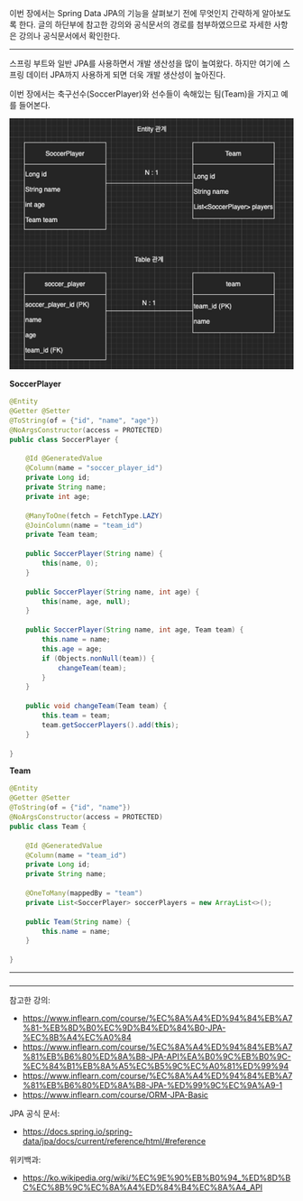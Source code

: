 이번 장에서는 Spring Data JPA의 기능을 살펴보기 전에 무엇인지 간략하게 알아보도록 한다.
글의 하단부에 참고한 강의와 공식문서의 경로를 첨부하였으므로 자세한 사항은 강의나 공식문서에서 확인한다.

---

스프링 부트와 일반 JPA를 사용하면서 개발 생산성을 많이 높여왔다.
하지만 여기에 스프링 데이터 JPA까지 사용하게 되면 더욱 개발 생산성이 높아진다.

이번 장에서는 축구선수(SoccerPlayer)와 선수들이 속해있는 팀(Team)을 가지고 예를 들어본다.

![](image/relation.png)

**SoccerPlayer**

```java
@Entity
@Getter @Setter
@ToString(of = {"id", "name", "age"})
@NoArgsConstructor(access = PROTECTED)
public class SoccerPlayer {

    @Id @GeneratedValue
    @Column(name = "soccer_player_id")
    private Long id;
    private String name;
    private int age;

    @ManyToOne(fetch = FetchType.LAZY)
    @JoinColumn(name = "team_id")
    private Team team;

    public SoccerPlayer(String name) {
        this(name, 0);
    }

    public SoccerPlayer(String name, int age) {
        this(name, age, null);
    }

    public SoccerPlayer(String name, int age, Team team) {
        this.name = name;
        this.age = age;
        if (Objects.nonNull(team)) {
            changeTeam(team);
        }
    }

    public void changeTeam(Team team) {
        this.team = team;
        team.getSoccerPlayers().add(this);
    }

}
```

**Team**

```java
@Entity
@Getter @Setter
@ToString(of = {"id", "name"})
@NoArgsConstructor(access = PROTECTED)
public class Team {

    @Id @GeneratedValue
    @Column(name = "team_id")
    private Long id;
    private String name;

    @OneToMany(mappedBy = "team")
    private List<SoccerPlayer> soccerPlayers = new ArrayList<>();

    public Team(String name) {
        this.name = name;
    }

}
```

---

### 

---

참고한 강의:

- https://www.inflearn.com/course/%EC%8A%A4%ED%94%84%EB%A7%81-%EB%8D%B0%EC%9D%B4%ED%84%B0-JPA-%EC%8B%A4%EC%A0%84
- https://www.inflearn.com/course/%EC%8A%A4%ED%94%84%EB%A7%81%EB%B6%80%ED%8A%B8-JPA-API%EA%B0%9C%EB%B0%9C-%EC%84%B1%EB%8A%A5%EC%B5%9C%EC%A0%81%ED%99%94
- https://www.inflearn.com/course/%EC%8A%A4%ED%94%84%EB%A7%81%EB%B6%80%ED%8A%B8-JPA-%ED%99%9C%EC%9A%A9-1
- https://www.inflearn.com/course/ORM-JPA-Basic

JPA 공식 문서: 

- https://docs.spring.io/spring-data/jpa/docs/current/reference/html/#reference

위키백과: 

- https://ko.wikipedia.org/wiki/%EC%9E%90%EB%B0%94_%ED%8D%BC%EC%8B%9C%EC%8A%A4%ED%84%B4%EC%8A%A4_API